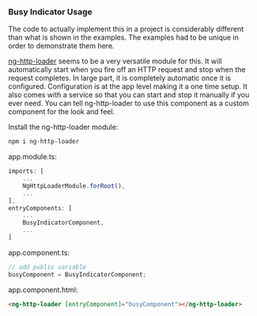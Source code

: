 ### Busy Indicator Usage
The code to actually implement this in a project is considerably different than what is shown in the examples. 
The examples had to be unique in order to demonstrate them here.

[ng-http-loader](https://www.npmjs.com/package/ng-http-loader) seems to be a very versatile module for this. It will automatically start when you fire off an HTTP request and stop when the request completes. In large part, it is completely automatic once it is configured. Configuration is at the app level making it a one time setup. It also comes with a service so that you can start and stop it manually if you ever need. You can tell ng-http-loader to use this component as a custom component for the look and feel.

Install the ng-http-loader module:
```bash
npm i ng-http-loader
```

app.module.ts:
```javascript
imports: [
    ...
    NgHttpLoaderModule.forRoot(),
    ...
],
entryComponents: [
    ...
    BusyIndicatorComponent,
    ...
]
```

app.component.ts:
```javascript
// add public variable
busyComponent = BusyIndicatorComponent;
```

app.component.html:
```html
<ng-http-loader [entryComponent]="busyComponent"></ng-http-loader>
```
